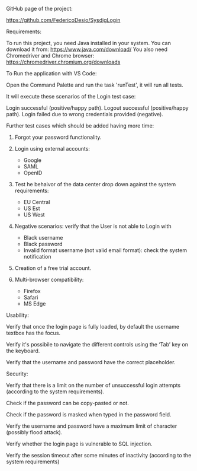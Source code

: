 GitHub page of the project:

https://github.com/FedericoDesio/SysdigLogin

Requirements:

To run this project, you need Java installed in your system. You can download it from: https://www.java.com/download/
You also need Chromedriver and Chrome browser: https://chromedriver.chromium.org/downloads

To Run the application with VS Code:

Open the Command Palette and run the task 'runTest', it will run all tests.

It will execute these scenarios of the Login test case:

Login successful (positive/happy path).
Logout successful (positive/happy path).
Login failed due to wrong credentials provided (negative).

Further test cases which should be added having more time:


1) Forgot your password functionality.

2) Login using external accounts:
    - Google
    - SAML
    - OpenID

3) Test he behaivor of the data center drop down against the system requirements:
    - EU Central
    - US Est
    - US West

4) Negative scenarios: verify that the User is not able to Login with 
    - Black username
    - Black password
    - Invalid format username (not valid email format): check the system notification

5) Creation of a free trial account.

6) Multi-browser compatibility:
    - Firefox
    - Safari
    - MS Edge

Usability:

Verify that once the login page is fully loaded, by default the username textbox has the focus.

Verify it's possibile to navigate the different controls using the ‘Tab’ key on the keyboard.

Verify that the username and password have the correct placeholder.

Security:

Verify that there is a limit on the number of unsuccessful login attempts (according to the system requirements).

Check if the password can be copy-pasted or not.

Check if the password is masked when typed in the password field.

Verify the username and password have a maximum limit of character (possibly flood attack).

Verify whether the login page is vulnerable to SQL injection.

Verify the session timeout after some minutes of inactivity (according to the system requirements)

